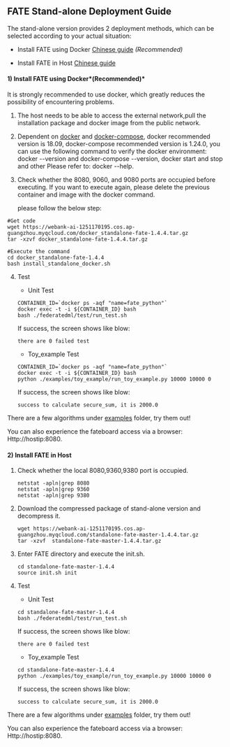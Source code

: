 ## ****FATE Stand-alone Deployment Guide****

The stand-alone version provides 2 deployment methods, which can be selected according to your actual situation:

- Install FATE using Docker [Chinese guide](./doc/Fate-standalone_deployment_guide_zh.md) *(Recommended)* 

- Install FATE  in Host [Chinese guide](./doc/Fate-standalone_deployment_guide_zh.md) 


#### 1) Install FATE using Docker*(Recommended)* 

It is strongly recommended to use docker, which greatly reduces the possibility of encountering problems.

1. The host needs to be able to access the external network,pull the installation package and docker image from the public network.

2. Dependent on [docker](https://download.docker.com/linux/) and [docker-compose](https://github.com/docker/compose/releases/tag/1.24.0), docker recommended version is 18.09, docker-compose recommended version is 1.24.0, you can use the following command to verify the docker environment: docker --version and docker-compose --version, docker start and stop and other Please refer to: docker --help.

3. Check whether the 8080, 9060, and 9080 ports are occupied before executing. If you want to execute again, please delete the previous container and image with the docker command.

   please follow the below step:


```
#Get code
wget https://webank-ai-1251170195.cos.ap-guangzhou.myqcloud.com/docker_standalone-fate-1.4.4.tar.gz
tar -xzvf docker_standalone-fate-1.4.4.tar.gz

#Execute the command
cd docker_standalone-fate-1.4.4
bash install_standalone_docker.sh
```

4. Test

   - Unit Test

   ```
   CONTAINER_ID=`docker ps -aqf "name=fate_python"`
   docker exec -t -i ${CONTAINER_ID} bash
   bash ./federatedml/test/run_test.sh
   ```

   If success,  the screen shows like blow:

   ```
   there are 0 failed test
   ```

   - Toy_example Test

   ```
   CONTAINER_ID=`docker ps -aqf "name=fate_python"`
   docker exec -t -i ${CONTAINER_ID} bash
   python ./examples/toy_example/run_toy_example.py 10000 10000 0
   ```

   If success,  the screen shows like blow:

   ```
   success to calculate secure_sum, it is 2000.0
   ```

   

There are a few algorithms under [examples](../examples/federatedml-1.x-examples) folder, try them out!

You can also experience the fateboard access via a browser:
Http://hostip:8080.



#### 2) Install FATE  in Host

1. Check whether the local 8080,9360,9380 port is occupied.

   ```
   netstat -apln|grep 8080
   netstat -apln|grep 9360
   netstat -apln|grep 9380
   ```

2. Download the compressed package of stand-alone version and decompress it.

   ```
   wget https://webank-ai-1251170195.cos.ap-guangzhou.myqcloud.com/standalone-fate-master-1.4.4.tar.gz
   tar -xzvf  standalone-fate-master-1.4.4.tar.gz
   ```

3. Enter FATE directory and execute the init.sh.

   ```
   cd standalone-fate-master-1.4.4
   source init.sh init
   ```

4. Test

   - Unit Test

   ```
   cd standalone-fate-master-1.4.4
   bash ./federatedml/test/run_test.sh
   ```

   If success,  the screen shows like blow:

   ```
   there are 0 failed test
   ```

   - Toy_example Test

   ```
   cd standalone-fate-master-1.4.4
   python ./examples/toy_example/run_toy_example.py 10000 10000 0
   ```

   If success,  the screen shows like blow:

   ```
   success to calculate secure_sum, it is 2000.0
   ```

   

There are a few algorithms under [examples](../examples/federatedml-1.x-examples) folder, try them out!

You can also experience the fateboard access via a browser:
Http://hostip:8080.

